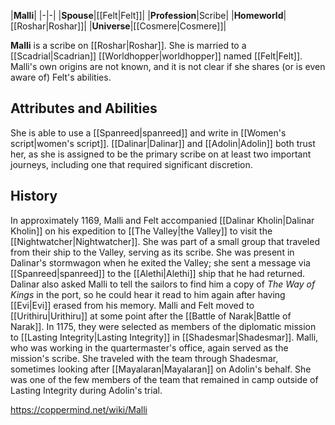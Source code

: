 |**Malli**|
|-|-|
|**Spouse**|[[Felt\|Felt]]|
|**Profession**|Scribe|
|**Homeworld**|[[Roshar\|Roshar]]|
|**Universe**|[[Cosmere\|Cosmere]]|

**Malli** is a scribe on [[Roshar\|Roshar]]. She is married to a [[Scadrial\|Scadrian]] [[Worldhopper\|worldhopper]] named [[Felt\|Felt]]. Malli's own origins are not known, and it is not clear if she shares (or is even aware of) Felt's abilities.

## Attributes and Abilities
She is able to use a [[Spanreed\|spanreed]] and write in [[Women's script\|women's script]]. [[Dalinar\|Dalinar]] and [[Adolin\|Adolin]] both trust her, as she is assigned to be the primary scribe on at least two important journeys, including one that required significant discretion.

## History
In approximately 1169, Malli and Felt accompanied [[Dalinar Kholin\|Dalinar Kholin]] on his expedition to [[The Valley\|the Valley]] to visit the [[Nightwatcher\|Nightwatcher]]. She was part of a small group that traveled from their ship to the Valley, serving as its scribe. She was present in Dalinar's stormwagon when he exited the Valley; she sent a message via [[Spanreed\|spanreed]] to the [[Alethi\|Alethi]] ship that he had returned. Dalinar also asked Malli to tell the sailors to find him a copy of *The Way of Kings* in the port, so he could hear it read to him again after having [[Evi\|Evi]] erased from his memory.
Malli and Felt moved to [[Urithiru\|Urithiru]] at some point after the [[Battle of Narak\|Battle of Narak]]. In 1175, they were selected as members of the diplomatic mission to [[Lasting Integrity\|Lasting Integrity]] in [[Shadesmar\|Shadesmar]]. Malli, who was working in the quartermaster's office, again served as the mission's scribe. She traveled with the team through Shadesmar, sometimes looking after [[Mayalaran\|Mayalaran]] on Adolin's behalf. She was one of the few members of the team that remained in camp outside of Lasting Integrity during Adolin's trial.



https://coppermind.net/wiki/Malli
